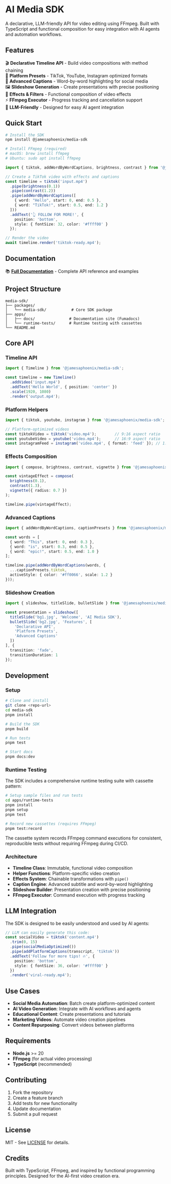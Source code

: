 # AI Media SDK

A declarative, LLM-friendly API for video editing using FFmpeg. Built with TypeScript and functional composition for easy integration with AI agents and automation workflows.

## Features

🎬 **Declarative Timeline API** - Build video compositions with method chaining  
📱 **Platform Presets** - TikTok, YouTube, Instagram optimized formats  
📝 **Advanced Captions** - Word-by-word highlighting for social media  
🖼️ **Slideshow Generation** - Create presentations with precise positioning  
🎨 **Effects & Filters** - Functional composition of video effects  
⚡ **FFmpeg Executor** - Progress tracking and cancellation support  
🤖 **LLM-Friendly** - Designed for easy AI agent integration  

## Quick Start

```bash
# Install the SDK
npm install @jamesaphoenix/media-sdk

# Install FFmpeg (required)
# macOS: brew install ffmpeg
# Ubuntu: sudo apt install ffmpeg
```

```typescript
import { tiktok, addWordByWordCaptions, brightness, contrast } from '@jamesaphoenix/media-sdk';

// Create a TikTok video with effects and captions
const timeline = tiktok('input.mp4')
  .pipe(brightness(0.1))
  .pipe(contrast(1.2))
  .pipe(addWordByWordCaptions([
    { word: "Hello", start: 0, end: 0.5 },
    { word: "TikTok!", start: 0.5, end: 1.2 }
  ]))
  .addText('👆 FOLLOW FOR MORE!', {
    position: 'bottom',
    style: { fontSize: 32, color: '#ffff00' }
  });

// Render the video
await timeline.render('tiktok-ready.mp4');
```

## Documentation

📚 **[Full Documentation](./apps/docs)** - Complete API reference and examples

## Project Structure

```
media-sdk/
├── packages/
│   └── media-sdk/           # Core SDK package
├── apps/
│   ├── docs/               # Documentation site (Fumadocs)
│   └── runtime-tests/      # Runtime testing with cassettes
└── README.md
```

## Core API

### Timeline API

```typescript
import { Timeline } from '@jamesaphoenix/media-sdk';

const timeline = new Timeline()
  .addVideo('input.mp4')
  .addText('Hello World', { position: 'center' })
  .scale(1920, 1080)
  .render('output.mp4');
```

### Platform Helpers

```typescript
import { tiktok, youtube, instagram } from '@jamesaphoenix/media-sdk';

// Platform-optimized videos
const tiktokVideo = tiktok('video.mp4');        // 9:16 aspect ratio
const youtubeVideo = youtube('video.mp4');      // 16:9 aspect ratio  
const instagramFeed = instagram('video.mp4', { format: 'feed' }); // 1:1 square
```

### Effects Composition

```typescript
import { compose, brightness, contrast, vignette } from '@jamesaphoenix/media-sdk';

const vintageEffect = compose(
  brightness(0.1),
  contrast(1.3),
  vignette({ radius: 0.7 })
);

timeline.pipe(vintageEffect);
```

### Advanced Captions

```typescript
import { addWordByWordCaptions, captionPresets } from '@jamesaphoenix/media-sdk';

const words = [
  { word: "This", start: 0, end: 0.3 },
  { word: "is", start: 0.3, end: 0.5 },
  { word: "epic!", start: 0.5, end: 1.0 }
];

timeline.pipe(addWordByWordCaptions(words, {
  ...captionPresets.tiktok,
  activeStyle: { color: '#ff0066', scale: 1.2 }
}));
```

### Slideshow Creation

```typescript
import { slideshow, titleSlide, bulletSlide } from '@jamesaphoenix/media-sdk';

const presentation = slideshow([
  titleSlide('bg1.jpg', 'Welcome', 'AI Media SDK'),
  bulletSlide('bg2.jpg', 'Features', [
    'Declarative API',
    'Platform Presets', 
    'Advanced Captions'
  ])
], {
  transition: 'fade',
  transitionDuration: 1
});
```

## Development

### Setup

```bash
# Clone and install
git clone <repo-url>
cd media-sdk
pnpm install

# Build the SDK
pnpm build

# Run tests
pnpm test

# Start docs
pnpm docs:dev
```

### Runtime Testing

The SDK includes a comprehensive runtime testing suite with cassette pattern:

```bash
# Setup sample files and run tests
cd apps/runtime-tests
pnpm install
pnpm setup
pnpm test

# Record new cassettes (requires FFmpeg)
pnpm test:record
```

The cassette system records FFmpeg command executions for consistent, reproducible tests without requiring FFmpeg during CI/CD.

### Architecture

- **Timeline Class**: Immutable, functional video composition
- **Helper Functions**: Platform-specific video creation
- **Effects System**: Chainable transformations with `pipe()`
- **Caption Engine**: Advanced subtitle and word-by-word highlighting
- **Slideshow Builder**: Presentation creation with precise positioning
- **FFmpeg Executor**: Command execution with progress tracking

## LLM Integration

The SDK is designed to be easily understood and used by AI agents:

```typescript
// LLM can easily generate this code:
const socialVideo = tiktok('content.mp4')
  .trim(0, 15)
  .pipe(socialMediaOptimized())
  .pipe(addPlatformCaptions(transcript, 'tiktok'))
  .addText('Follow for more tips! 🔥', { 
    position: 'bottom',
    style: { fontSize: 36, color: '#ffff00' }
  })
  .render('viral-ready.mp4');
```

## Use Cases

- **Social Media Automation**: Batch create platform-optimized content
- **AI Video Generation**: Integrate with AI workflows and agents  
- **Educational Content**: Create presentations and tutorials
- **Marketing Videos**: Automate video creation pipelines
- **Content Repurposing**: Convert videos between platforms

## Requirements

- **Node.js** >= 20
- **FFmpeg** (for actual video processing)
- **TypeScript** (recommended)

## Contributing

1. Fork the repository
2. Create a feature branch
3. Add tests for new functionality
4. Update documentation
5. Submit a pull request

## License

MIT - See [LICENSE](LICENSE) for details.

## Credits

Built with TypeScript, FFmpeg, and inspired by functional programming principles. Designed for the AI-first video creation era.
